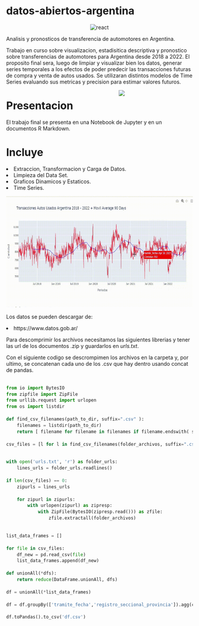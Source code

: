 # datos-abiertos-argentina

<p align="center">
<img src="https://upload.wikimedia.org/wikipedia/commons/thumb/f/f3/Apache_Spark_logo.svg/1280px-Apache_Spark_logo.svg.png" alt="react" width="300" height="150" />
</p>

Analisis y pronosticos de transferencia de automotores en Argentina.


Trabajo en curso sobre visualizacion, estadisitica descriptiva y pronostico sobre transferencias de automotores para Argentina desde 2018 a 2022. El proposito final sera, luego de limpiar y visualizar bien los datos, generar series temporales a los efectos de poder predecir las transacciones futuras de compra y venta de autos usados. Se utilizaran distintos modelos de Time Series evaluando sus metricas y precision para estimar valores futuros.



<p>
<a href="https://scikit-learn.org/stable/" rel="nofollow"><img src="https://upload.wikimedia.org/wikipedia/commons/thumb/0/0a/Python.svg/1024px-Python.svg.png" align="right" width="200" style="max-width: 100%;"></a>
</p>


# Presentacion

El trabajo final se presenta en una Notebook de Jupyter y en un documentos R Markdown.

# Incluye

<ui>

<li>
Extraccion, Transformacion y Carga de Datos.
</li>

<li>
Limpieza del Data Set.
</li>

<li>
Graficos Dinamicos y Estaticos.
</li>

<li>
Time Series.
</li>

</ui>


<p align="center">
  <img 
    width="550"
    height="300"
    src="img/gf.gif"
  >
</p>


Los datos se pueden descargar de: 


<ui>
<li>
https://www.datos.gob.ar/
</li>
</ui>



Para descomprimir los archivos necesitamos las siguientes librerias y tener las url de los documentos .zip y guardarlos en _urls.txt_. 

Con el siguiente codigo se descrompimen los archivos en la carpeta y, por ultimo, se concatenan cada uno de los .csv que hay dentro usando concat de pandas.

```python

from io import BytesIO
from zipfile import ZipFile
from urllib.request import urlopen
from os import listdir

def find_csv_filenames(path_to_dir, suffix=".csv" ):
    filenames = listdir(path_to_dir)
    return [ filename for filename in filenames if filename.endswith( suffix ) ]

csv_files = [l for l in find_csv_filenames(folder_archivos, suffix=".csv" ) if 'autos' in l]

```


```python

with open('urls.txt', 'r') as folder_urls:
    lines_urls = folder_urls.readlines()

if len(csv_files) == 0:
    zipurls = lines_urls

    for zipurl in zipurls:
        with urlopen(zipurl) as zipresp:
            with ZipFile(BytesIO(zipresp.read())) as zfile:
                zfile.extractall(folder_archivos)

```


```python

list_data_frames = []

for file in csv_files:
    df_new = pd.read_csv(file)
    list_data_frames.append(df_new)

def unionAll(*dfs):
    return reduce(DataFrame.unionAll, dfs)

df = unionAll(*list_data_frames)

df = df.groupBy(['tramite_fecha','registro_seccional_provincia']).agg(count("registro_seccional_provincia").alias("count"))

df.toPandas().to_csv('df.csv')

```
